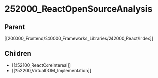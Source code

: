 # 252000_ReactOpenSourceAnalysis

## Parent
[[200000_Frontend/240000_Frameworks_Libraries/242000_React/Index]]

## Children
- [[252100_ReactCoreInternal]]
- [[252200_VirtualDOM_Implementation]]
